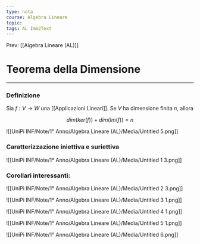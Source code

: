 ```yaml
---
type: nota
course: Algebra Lineare
topic: 
tags: AL Imm2Text 
---
```


Prev: [[Algebra Lineare (AL)]]

# Teorema della Dimensione
---

### Definizione

Sia $f : V \rightarrow W$ una [[Applicazioni Lineari]]. Se $V$ ha dimensione finita $n$, allora

$$
dim(ker(f)) + dim(Im(f)) =n
$$

![[UniPi INF/Note/1° Anno/Algebra Lineare (AL)/Media/Untitled 5.png]]

### Caratterizzazione iniettiva e suriettiva

![[UniPi INF/Note/1° Anno/Algebra Lineare (AL)/Media/Untitled 1 3.png]]

### Corollari interessanti:

![[UniPi INF/Note/1° Anno/Algebra Lineare (AL)/Media/Untitled 2 3.png]]

![[UniPi INF/Note/1° Anno/Algebra Lineare (AL)/Media/Untitled 3 1.png]]

![[UniPi INF/Note/1° Anno/Algebra Lineare (AL)/Media/Untitled 4 1.png]]

![[UniPi INF/Note/1° Anno/Algebra Lineare (AL)/Media/Untitled 5 1.png]]

![[UniPi INF/Note/1° Anno/Algebra Lineare (AL)/Media/Untitled 6.png]]
